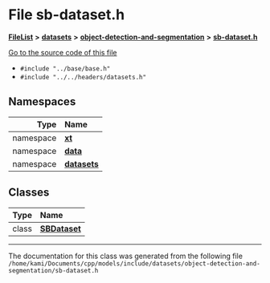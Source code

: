 

# File sb-dataset.h



[**FileList**](files.md) **>** [**datasets**](dir_29ff4802398ba4a572b958e731c7adb4.md) **>** [**object-detection-and-segmentation**](dir_6e95aff3cb8ce7a70a5f1e2f7dd69202.md) **>** [**sb-dataset.h**](sb-dataset_8h.md)

[Go to the source code of this file](sb-dataset_8h_source.md)



* `#include "../base/base.h"`
* `#include "../../headers/datasets.h"`













## Namespaces

| Type | Name |
| ---: | :--- |
| namespace | [**xt**](namespacext.md) <br> |
| namespace | [**data**](namespacext_1_1data.md) <br> |
| namespace | [**datasets**](namespacext_1_1data_1_1datasets.md) <br> |


## Classes

| Type | Name |
| ---: | :--- |
| class | [**SBDataset**](classxt_1_1data_1_1datasets_1_1SBDataset.md) <br> |



















































------------------------------
The documentation for this class was generated from the following file `/home/kami/Documents/cpp/models/include/datasets/object-detection-and-segmentation/sb-dataset.h`

